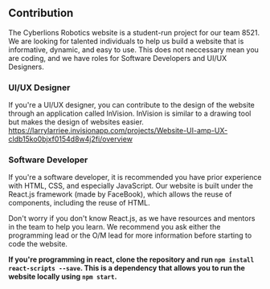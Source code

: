 ## Contribution

The Cyberlions Robotics website is a student-run project for our team 8521. We are looking for talented individuals to help us build a website that is informative, dynamic, and easy to use. This does not neccessary mean you are coding, and we have roles for Software Developers and UI/UX Designers.

### UI/UX Designer

If you're a UI/UX designer, you can contribute to the design of the website through an application called InVision. InVision is similar to a drawing tool but makes the design of websites easier. https://larrylarriee.invisionapp.com/projects/Website-UI-amp-UX-cldb15ko0bjxf0154d8w4j2fi/overview

### Software Developer

If you're a software developer, it is recommended you have prior experience with HTML, CSS, and especially JavaScript. Our website is built under the React.js framework (made by FaceBook), which allows the reuse of components, including the reuse of HTML.

Don't worry if you don't know React.js, as we have resources and mentors in the team to help you learn. We recommend you ask either the programming lead or the O/M lead for more information before starting to code the website.

**If you're programming in react, clone the repository and run `npm install react-scripts --save`. This is a dependency that allows you to run the website locally using `npm start`.**

